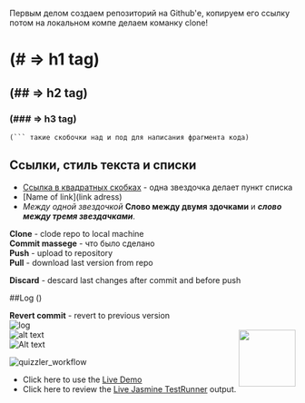 Первым делом создаем репозиторий на Github'е, копируем его ссылку потом на локальном компе делаем команку clone!

# (# => h1 tag)
## (## => h2 tag)
### (### => h3 tag)



```
(``` такие скобочки над и под для написания фрагмента кода)
```

## Ссылки, стиль текста и списки

* [Ссылка в квадратных скобках](http://www.google.com/) - одна звездочка делает пункт списка
* [Name of link](link adress)
*  *Между одной звездочкой* **Слово между двумя здочками** и ***слово между тремя звездачками***.




**Clone** - clode repo to local machine<br/>
**Commit massege** - что было сделано<br/>
**Push** - upload to repository<br/>
**Pull** - download last version from repo<br/>

**Discard** - descard last changes after commit and before push<br/>

##Log ()

**Revert commit** - revert to previous version<br/>
![log](http://prntscr.com/hpccm6) <br/>
<img align="right" width="100" height="100" src="http://prntscr.com/hpccm6">
![alt text](https://raw.githubusercontent.com/username/projectname/branch/path/to/img.png)<br/>
![Alt text](relative/path/to/img.jpg?raw=true "Title")<br/>

![quizzler_workflow](https://f.cloud.github.com/assets/210413/1701194/d97319f4-6046-11e3-8442-05b549afaa1a.jpg)

*  Click here to use the [Live Demo](http://thomasburleson.github.io/angularjs-Quizzler/#/loginl)
*  Click here to review the [Live Jasmine TestRunner](http://thomasburleson.github.io/angularjs-Quizzler/test/testRunner.html) output.






